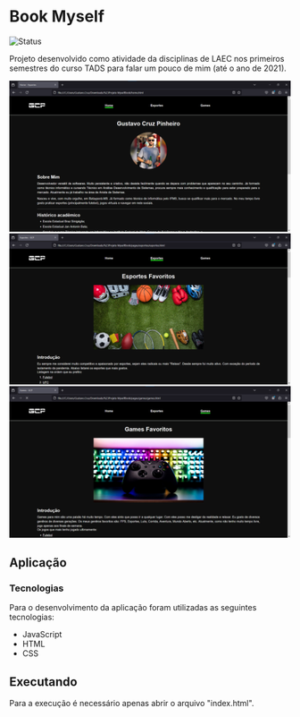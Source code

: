 # Book Myself

![Status](http://img.shields.io/static/v1?label=Status&message=Finalizado&color=GREEN&style=for-the-badge)

Projeto desenvolvido como atividade da disciplinas de LAEC nos primeiros semestres do curso TADS para falar um pouco de mim (até o ano de 2021).

![Demonstração da Aplicação](./img/demo1.png)
![Demonstração da Aplicação](./img/demo2.png)
![Demonstração da Aplicação](./img/demo3.png)

## Aplicação
### Tecnologias

Para o desenvolvimento da aplicação foram utilizadas as seguintes tecnologias:

* JavaScript
* HTML
* CSS

## Executando

Para a execução é necessário apenas abrir o arquivo "index.html".
